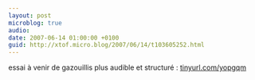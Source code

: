 ```yaml
---
layout: post
microblog: true
audio: 
date: 2007-06-14 01:00:00 +0100
guid: http://xtof.micro.blog/2007/06/14/t103605252.html
---
```

essai à venir de gazouillis plus audible et structuré : [tinyurl.com/yopgqm](http://tinyurl.com/yopgqm)
